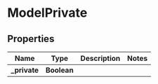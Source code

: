 
# ModelPrivate

## Properties
Name | Type | Description | Notes
------------ | ------------- | ------------- | -------------
**_private** | **Boolean** |  | 



